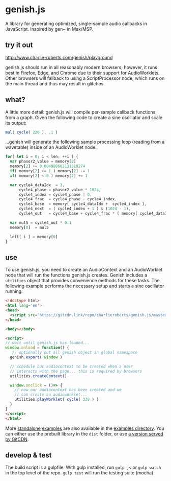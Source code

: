# genish.js
A library for generating optimized, single-sample audio callbacks in JavaScript. Inspired by gen~ in Max/MSP.

## try it out
http://www.charlie-roberts.com/genish/playground

genish.js should run in all reasonably modern browsers; however, it runs best in Firefox, Edge, and Chrome due to their support for AudioWorklets. Other browsers will fallback to using a ScriptProcessor node, which runs on the main thread and thus may result in glitches.

## what?
A little more detail: genish.js will compile per-sample callback functions from a graph. Given the following code to create a sine oscillator and scale its output:

```javascript
mul( cycle( 220 ), .1 )
```

...genish will generate the following sample processing loop (reading from a wavetable) inside of an AudioWorklet node:

```javascript
for( let i = 0; i < len; ++i ) {
  var phasor2_value = memory[2]
  memory[2] += 0.004988662131519274
  if( memory[2] >= 1 ) memory[2] -= 1
  if( memory[2] < 0 ) memory[2] += 1

  var cycle4_dataIdx  = 3, 
      cycle4_phase = phasor2_value * 1024, 
      cycle4_index = cycle4_phase | 0,
      cycle4_frac  = cycle4_phase - cycle4_index,
      cycle4_base  = memory[ cycle4_dataIdx +  cycle4_index ],
      cycle4_next  = ( cycle4_index + 1 ) & (1024 - 1),
      cycle4_out   = cycle4_base + cycle4_frac * ( memory[ cycle4_dataIdx + cycle4_next ] - cycle4_base )

  var mul5 = cycle4_out * 0.1
  memory[0]  = mul5

  left[ i ] = memory[0]
}
```

## use
To use genish.js, you need to create an AudioContext and an AudioWorklet node that will run the functions genish.js creates. Genish includes a `utilities` object that provides convenience methods for these tasks. The following example performs the necessary setup and starts a sine oscillator running:

```html
<!doctype html>
<html lang='en'>
<head>
  <script src="https://gitcdn.link/repo/charlieroberts/genish.js/master/dist/gen.lib.js"></script>
</head>

<body></body>

<script>
// wait until genish.js has loaded...
window.onload = function() {
   // optionally put all genish object in global namespace
  genish.export( window )

  // schedule our audiocontext to be created when a user
  // interacts with the page... this is required by browsers
  utilities.createContext()

  window.onclick = ()=> {
    // now our audiocontext has been created and we
    // can create an audioworklet...
    utilities.playWorklet( cycle( 330 ) ) 
  }
}
</script>
</html>
```

More [standalone](./examples/sine_worklet.htm) [examples](./examples/basicfm.htmll) are also available in the [examples directory](./examples). You can either use the prebuilt library in the `dist` folder, or use [a version served by GitCDN](https://gitcdn.link/repo/charlieroberts/genish.js/master/dist/gen.lib.js).

## develop & test
The build script is a gulpfile. With gulp installed, run `gulp js` or `gulp watch` in the top level of the repo. `gulp test` will run the testing suite (mocha).
